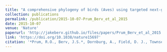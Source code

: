 ```yaml
---
title: "A comprehensive phylogeny of birds (Aves) using targeted next-generation DNA sequencing"
collection: publications
permalink: /publication/2015-10-07-Prum_Berv_et_al_2015
date: 2015-10-07
venue: 'Nature'
paperurl: 'http://jakeberv.github.io/files/papers/Prum_Berv_et_al_2015.pdf'
link: 'https://doi.org/10.1038/nature15697'
citation: '*Prum, R.O., Berv, J.S.*, Dornburg, A., Field, D. J., Townsend, J.P., Lemmon, E.M., Lemmon, A. R. (2015). A comprehensive phylogeny of birds (Aves) using targeted next-generation DNA sequencing, <i>Nature</i>, https://doi.org/10.1038/nature15697 *shared first authorship'
---
```

